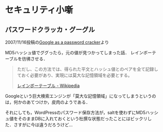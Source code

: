 # セキュリティ小噺

## パスワードクラッカ・グーグル

2007/11/16投稿の[Google as a password cracker](https://www.lightbluetouchpaper.org/2007/11/16/google-as-a-password-cracker/)より

MD5ハッシュ値でググったら，元の値が見つかってしまった話．
レインボーテーブルを彷彿させる．

> ただし、この方法では、得られた平文とハッシュ値とのペアを全て記録しておく必要があり、実現には莫大な記憶領域を必要とする。
> 
> [レインボーテーブル - Wikipedia](http://ja.wikipedia.org/wiki/%E3%83%AC%E3%82%A4%E3%83%B3%E3%83%9C%E3%83%BC%E3%83%86%E3%83%BC%E3%83%96%E3%83%AB)

Googleという巨大検索エンジンが「莫大な記憶領域」になってしまうというのは，何かのあてつけか，皮肉のようである．

それにしても，WordPressのパスワード保存方法が，saltを使わずにMD5ハッシュ値をそのままDBに入れておくという杜撰な状態だったことにはビックリした．さすがに今は違うだろうけど...
